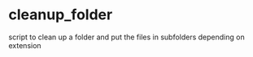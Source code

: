 # cleanup_folder
script to clean up a folder and put the files in subfolders depending on extension
